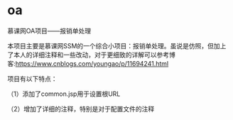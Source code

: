 # oa
慕课网OA项目——报销单处理

本项目主要是慕课网SSM的一个综合小项目：报销单处理。虽说是仿照，但加上了本人的详细注释和一些改动，对于更细致的详解可以参考博客:https://www.cnblogs.com/youngao/p/11694241.html

项目有以下特点：

 （1）添加了common.jsp用于设置根URL
 
 （2）增加了详细的注释，特别是对于配置文件的注释
